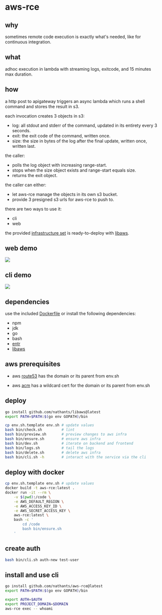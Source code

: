 # aws-rce

## why

sometimes remote code execution is exactly what's needed, like for continuous integration.

## what

adhoc execution in lambda with streaming logs, exitcode, and 15 minutes max duration.

## how

a http post to apigateway triggers an async lambda which runs a shell command and stores the result in s3.

each invocation creates 3 objects in s3:
- log: all stdout and stderr of the command, updated in its entirety every 3 seconds.
- exit: the exit code of the command, written once.
- size: the size in bytes of the log after the final update, written once, written last.

the caller:
- polls the log object with increasing range-start.
- stops when the size object exists and range-start equals size.
- returns the exit object.

the caller can either:
- let aws-rce manage the objects in its own s3 bucket.
- provide 3 presigned s3 urls for aws-rce to push to.

there are two ways to use it:
- cli
- web

the provided [infrastructure set](https://github.com/nathants/aws-rce/blob/master/infra.yaml) is ready-to-deploy with [libaws](https://github.com/nathants/libaws).

## web demo

![](https://github.com/nathants/aws-rce/raw/master/gif/web.gif)

## cli demo

![](https://github.com/nathants/aws-rce/raw/master/gif/cli.gif)

## dependencies

use the included [Dockerfile](./Dockerfile) or install the following dependencies:
- npm
- jdk
- go
- bash
- [entr](https://formulae.brew.sh/formula/entr)
- [libaws](https://github.com/nathants/libaws)

## aws prerequisites

- aws [route53](https://console.aws.amazon.com/route53/v2/hostedzones) has the domain or its parent from env.sh

- aws [acm](https://us-west-2.console.aws.amazon.com/acm/home) has a wildcard cert for the domain or its parent from env.sh

## deploy

```bash
go install github.com/nathants/libaws@latest
export PATH=$PATH:$(go env GOPATH)/bin

cp env.sh.template env.sh # update values
bash bin/check.sh         # lint
bash bin/preview.sh       # preview changes to aws infra
bash bin/ensure.sh        # ensure aws infra
bash bin/dev.sh           # iterate on backend and frontend
bash bin/logs.sh          # tail the logs
bash bin/delete.sh        # delete aws infra
bash bin/cli.sh -h        # interact with the service via the cli
```

## deploy with docker

```bash
cp env.sh.template env.sh # update values
docker build -t aws-rce:latest .
docker run -it --rm \
    -v $(pwd):/code \
    -e AWS_DEFAULT_REGION \
    -e AWS_ACCESS_KEY_ID \
    -e AWS_SECRET_ACCESS_KEY \
    aws-rce:latest \
    bash -c '
        cd /code
        bash bin/ensure.sh
    '
```

## create auth

```bash
bash bin/cli.sh auth-new test-user
```

## install and use cli

```bash
go install github.com/nathants/aws-rce@latest
export PATH=$PATH:$(go env GOPATH)/bin

export AUTH=$AUTH
export PROJECT_DOMAIN=$DOMAIN
aws-rce exec -- whoami
```
